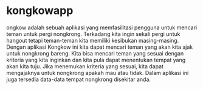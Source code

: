 # kongkowapp
ongkow adalah sebuah aplikasi yang memfasilitasi pengguna untuk mencari teman untuk pergi nongkrong. Terkadang kita ingin sekali pergi untuk hangout tetapi teman-teman kita memiliki kesibukan masing-masing. Dengan aplikasi Kongkow ini kita dapat mencari teman yang akan kita ajak untuk nongkrong bareng. Kita bisa mencari teman yang sesuai dengan kriteria yang kita inginkan dan kita pula dapat menentukan tempat yang akan kita tuju. Jika menemukan kriteria yang sesuai, kita dapat mengajaknya untuk nongkrong apakah mau atau tidak. Dalam aplikasi ini juga tersedia data-data tempat nongkrong disekitar anda.
